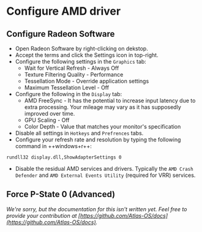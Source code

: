 # Configure AMD driver

## Configure Radeon Software

- Open Radeon Software by right-clicking on dekstop.
- Accept the terms and click the Settings icon in top-right.
- Configure the following settings in the ``Graphics`` tab:
    - Wait for Vertical Refresh - Always Off
    - Texture Filtering Quality - Performance
    - Tessellation Mode - Override application settings
    - Maximum Tessellation Level - Off
- Configure the following in the ``Display`` tab:
    - AMD FreeSync - It has the potential to increase input latency due to extra processing. Your mileage may vary as it has supposedly improved over time.
    - GPU Scaling - Off
    - Color Depth - Value that matches your monitor's specification
- Disable all settings in ``Hotkeys`` and ``Prefrences`` tabs.
- Configure your refresh rate and resolution by typing the following command in ++windows+r++:
```
rundll32 display.dll,ShowAdapterSettings 0 
```
- Disable the residual AMD services and drivers. Typically the ``AMD Crash Defender`` and ``AMD External Events Utility`` (required for VRR) services.

## Force P-State 0 (Advanced)

*We're sorry, but the documentation for this isn't written yet. Feel free to provide your contribution at [https://github.com/Atlas-OS/docs](https://github.com/Atlas-OS/docs).*
